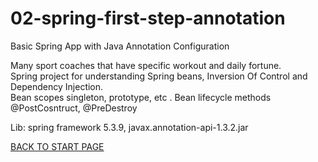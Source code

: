 # 02-spring-first-step-annotation
Basic Spring App with  Java Annotation Configuration    


Many sport coaches that have specific workout  and daily fortune.   
Spring project for understanding  Spring beans,  Inversion Of Control and Dependency Injection.  
Bean scopes singleton, prototype, etc . Bean lifecycle methods @PostCosntruct, @PreDestroy


Lib: spring framework 5.3.9,  javax.annotation-api-1.3.2.jar



[BACK TO START PAGE](https://github.com/FlorescuAndrei/Start.git) 
